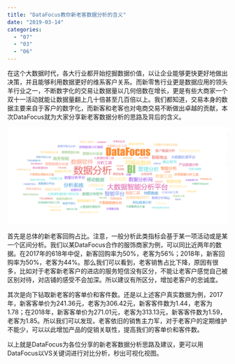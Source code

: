 ```yaml
---
title: "DataFocus教你新老客数据分析的含义"
date: "2019-03-14"
categories: 
  - "07"
  - "03"
  - "06"
---
```


在这个大数据时代，各大行业都开始挖掘数据价值，以让企业能够更快更好地做出决策，并且能够利用数据更好的维系客户关系。而新零售行业更是数据应用的领头羊行业之一，不断数字化的交易让数据量以几何倍数在增长，更是有些大商家一个双十一活动就能让数据量翻上几十倍甚至几百倍以上。我们都知道，交易本身的数据主要来自于客户的数字化，而新客和老客也对电商交易不断做出卓越的贡献，本次DataFocus就为大家分享新老客数据分析的思路及背后的含义。

![](images/微信截图_20190124175358.png)

首先是总体的新老客回购占比。注意，一般分析此类指标会基于某一项活动或是某一个区间分析。我们以某DataFocus合作的服饰商家为例，可以同比近两年的数据。在2017年的618年中促，新客回购率为50%，老客为56%；2018年，新客回购率为50%，老客为44%。那么我们可以看到，老客销售占比下降，原因有很多，比如对于老客新老客户的进店的服务短信没有区分，不能让老客户感觉自己被区别对待，对店铺的感受不会加深。所以建议有所区分，增加老客户的忠诚度。

其次是向下钻取新老客的客单价和客件数。还是以上述客户真实数据为例，2017年，新客客单价为241.36元，老客为306.42元，新客客件数为1.44，老客为1.78；在2018年，新客客单价为271.01元，老客为313.13元，新客客件数为1.59，老客为1.85。所以我们可以发现，老客依旧的销售主力军，对于老客户的定期维护不能少，可以以此增加产品的促销关联性，提高我们的客单价和客件数。

以上就是DataFocus为各位分享的新老客数据分析思路及建议，更可以用DataFocus以VS关键词进行对比分析，秒出可视化视图。
